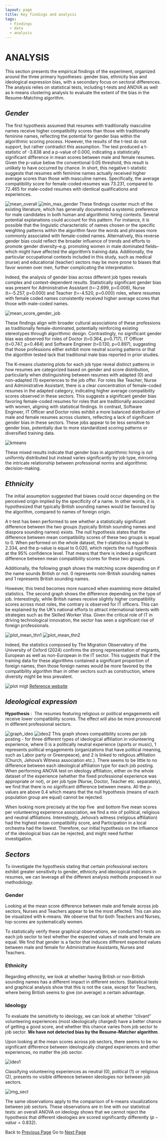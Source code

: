 ```yaml
---
layout: page
title: Key findings and analysis
tags:
  - Findings
  - data
  - analysis
---
```

# **ANALYSIS**

This section presents the empirical findings of the experiment, organized around the three primary hypotheses: gender bias, ethnicity bias and ideological expression bias, with a secondary focus on sectoral differences. The analysis relies on statistical tests, including t-tests and ANOVA as well as k-means clustering analysis to evaluate the extent of the bias in the Resume-Matching algorithm. 

## *Gender*

The first hypothesis assumed that resumes with traditionally masculine names receive higher compatibility scores than those with traditionally feminine names, reflecting the potential for gender bias within the algorithmic scoring process. However, the results of the t-test do not support, but rather contradict this assumption. The test produced a t-statistic of -3.838 and a p-value of 0.000, indicating a statistically significant difference in mean scores between male and female resumes. Given the p-value below the conventional 0.05 threshold, this result is unlikely to have occurred by chance. In short, this negative t-statistic suggests that resumes with feminine names actually received higher average scores than those with masculine names. Specifically, the average compatibility score for female-coded resumes was 73.231, compared to 72.465 for male-coded resumes with identical qualifications and experiences.

![ mean_overall](assets/img/mean_gender_overall.png)
![min_max_gender](assets/img/max_min_gender_overall.png)
These findings counter much of the existing literature, which has generally documented a systemic preference for male candidates in both human and algorithmic hiring contexts. Several potential explanations could account for this pattern. For instance, it is possible that the linguistic characteristic of names chosen or the specific weighting patterns within the algorithm favor the words and phrases more commonly associated with female-coded names. Alternatively, this reverse gender bias could reflect the broader influence of trends and efforts to promote gender diversity–e.g. promoting women in male dominated fields–which might have affected the algorithm’s training data. Additionally, the particular occupational contexts included in this study, such as medical (nurse) and educational (teacher) sectors may be more prone to biases that favor women over men, further complicating the interpretation. 

Indeed, the analysis of gender bias across different job types reveals complex and context-dependent results. Statistically significant gender bias was present for Administrative Assistant (t=-2.699, p=0.008), Nurse (t=-5.257, p=0.000) and Teacher (t=-4.520, p=0.000) roles, where resumes with female coded names consistently received higher average scores that those with male-coded names.

![mean_score_gender_job](assets/img/mean_scores_gender_per_jobtype.png)

These findings align with broader cultural associations of these professions as traditionally female-dominated, potentially reinforcing existing stereotypes through algorithmic design. Contrastingly, no significant gender bias was observed for roles of Doctor (t=0.364, p=0.717), IT Officer (t=0.747, p=0.464) and Software Engineer (t=0.130, p=0.897), suggesting that those professions either exhibit more neutral scoring patterns or that the algorithm tested lack that traditional male bias reported in prior studies. 

The K-means clustering plots for each job type reveal distinct patterns in how resumes are categorized based on gender and score distribution, particularly when distinguishing between resumes with adapted (0) and non-adapted (1) experiences to the job offer. For roles like Teacher, Nurse and Administrative Assistant, there is a clear concentration of female-coded resumes in the adapted category, indicating higher average compatibility scores observed in these sectors. This suggests a significant gender bias favoring female-coded resumes for roles that are traditionally associated with women, aligning with statistical findings. In contrast, Software Engineer, IT Officer and Doctor roles exhibit a more balanced distribution of male and female resumes across clusters, reflecting a lack of significant gender bias in these sectors. These jobs appear to be less sensitive to gender bias, potentially due to more standardized scoring patterns or diversified training data.

![kmeans](assets/img/kmeans_name_gender.png)

These mixed results indicate that gender bias in algorithmic hiring is not uniformly distributed but instead varies significantly by job type, mirroring the intricate relationship between professional norms and algorithmic decision-making.  

  
## *Ethnicity*

The initial assumption suggested that biases could occur depending on the perceived origin implied by the specificity of a name. In other words, it is hypothesized that typically British sounding names would be favoured by the algorithm, compared to names of foreign origin.

A t-test has been performed to see whether a statistically significant difference between the two groups (typically British sounding names and diaspora sounding names) exists. The null hypothesis states that the difference between mean compatibility scores of these two groups is equal to 0. When performed on the whole dataset, the t-statistics is equal to 2.334, and the p-value is equal to 0.020, which rejects the null hypothesis at the 95% confidence level. That means that there is indeed a significant difference between mean compatibility scores for these two groups. 

Additionally, the following graph shows the matching score depending on if the name sounds British or not. 0 represents non-British sounding names and 1 represents British sounding names. 

However, this trend becomes more nuanced when examining more detailed statistics. The second graph shows the difference depending on the type of job. Interestingly, while British names receive slightly higher compatibility scores across most roles, the contrary is observed for IT officers. This can be explained by the UK’s national efforts to attract international talents with strategies such as the Skilled Worker Visa. Given the critical role of IT in driving technological innovation, the sector has seen a significant rise of foreign professionals.

![plot_mean_thn1](assets/img/mean_british_overall.png)
![plot_mean_thn2](assets/img/max_min_british_overall.png)

Indeed, the statistics composed by The Migration Observatory of the University of Oxford (2024) confirms the strong representation of migrants, European as well as non-European in the IT sector. This suggests that if the training data for these algorithms contained a significant proportion of foreign names, then those foreign names would be more favored by the compatibility algorithm than in other sectors such as construction, where diversity might be less prevalent.

![plot migt](assets/img/migrant_workers.jpg)
[Reference website](https://migrationobservatory.ox.ac.uk/resources/briefings/migrants-in-the-uk-labour-market-an-overview/)

##  *Ideological expression*

**Hypothesis** :  The resumes featuring religious or political engagements will receive lower compatibility scores. The effect will also be more pronounced in different professional sectors.

![graph_ideo](assets/img/mean_scores_by_ideology.png)
![ideo2](assets/img/mean_scores_ideology_per_jobtype.png)
This graph shows compatibility scores per job posting - for three different types of ideological affiliation in volunteering experience, where 0 is a politically neutral experience (sports or music), 1 represents political engagements (organizations that have political meaning, such as Labor party or Greenpeace), and 2 is linked to religious affiliation (Church, Jehova’s Witness association etc.). There seems to be little to no difference between each ideological affiliation type for each job posting. When performing ANOVA test on ideology affiliation, either on the whole dataset of the experience (whether the fixed professional experience was appropriate or not), or per job type (Nurse, Doctor, Teacher etc. separately), we find that there is no significant difference between means. All the p-values are above 0.4 which means that the null hypothesis (means of each population group are equal) cannot be rejected.

When looking more precisely at the top five  and bottom five mean scores per volunteering experience association, we find a mix of political, religious and neutral affiliations. Interestingly, Jehova’s witness (religious affiliation) had the highest mean compatibility score, and Participation in a local orchestra had the lowest. Therefore, our initial hypothesis on the influence of the ideological bias can be rejected, and might need further investigation. 

## *Sectors*

To investigate the hypothesis stating that certain professional sectors exhibit greater sensitivity to gender, ethnicity and ideological indicators in resumes, we can leverage all the different analysis methods proposed in our methodology.

### Gender

Looking at the mean score difference between male and female across job sectors, Nurses and Teachers appear to be the most affected. This can also be visualized with k-means. We observe that for both Teachers and Nurses, top-scores are systematically women.

To statistically verify these graphical observations, we conducted t-tests on each job sector to test whether the expected values of male and female are equal. We find that gender is a factor that induces different expected values between male and female for Administrative Assistants, Nurses and Teachers.

### Ethnicity

Regarding ethnicity, we look at whether having British or non-British sounding names has a different impact in different sectors. Statistical tests and graphical analysis show that this is not the case, except for Teachers, where being British seems to give (on average) a certain advantage.

### Ideology

To evaluate the sensitivity to ideology, we can look at whether “clivant” volunteering experiences (most ideologically charged) have a better chance of getting a good score, and whether this chance varies from job sector to job sector. **We have not detected bias by the Resume-Matcher algorithm**.

Upon looking at the mean scores across job sectors, there seems to be no significant difference between ideologically charged experiences and other experiences, no matter the job sector.

![ideo1](assets/img/mean_scores_clivant_vs_not_clivant_per_jobtype.png)

Classifying volunteering experiences as neutral (0), political (1) or religious (2), presents no visible difference between ideologies nor between job sectors.

![img_sect](assets/img/mean_scores_ideology_per_jobtype.png)


The same observations apply to the comparison of k-means visualizations between job sectors. These observations are in line with our statistical tests: an overall ANOVA on ideology shows that we cannot reject the hypothesis that different ideologies are scored significantly differently ($p-value = 0.832$).

Back to [Previous Page](methodology.md)
Go to [Next Page](conclusion.md)
